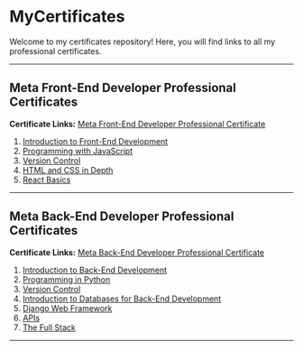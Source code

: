 # MyCertificates

Welcome to my certificates repository! Here, you will find links to all my professional certificates.

---

## Meta Front-End Developer Professional Certificates

**Certificate Links:** [Meta Front-End Developer Professional Certificate](https://www.coursera.org/professional-certificates/meta-front-end-developer)

1. [Introduction to Front-End Development](https://coursera.org/verify/Y2PEKQFGRY5R)
2. [Programming with JavaScript](https://coursera.org/verify/2GP7U38X35AF)
3. [Version Control](https://coursera.org/verify/AAFUDA7ASXTS)
4. [HTML and CSS in Depth](https://coursera.org/verify/P2GFKLTG85JH)
5. [React Basics](https://coursera.org/verify/BQ9H10F5DKW2)

---

## Meta Back-End Developer Professional Certificates

**Certificate Links:** [Meta Back-End Developer Professional Certificate](https://www.coursera.org/professional-certificates/meta-back-end-developer)

1. [Introduction to Back-End Development](https://coursera.org/verify/VVVBQUGEGA6X)
2. [Programming in Python](https://coursera.org/verify/KWGZGAL9VEC2)
3. [Version Control](https://coursera.org/verify/AAFUDA7ASXTS)
4. [Introduction to Databases for Back-End Development](https://coursera.org/verify/ECER3VZTZU7A)
5. [Django Web Framework](https://coursera.org/verify/LFIJCH9TNSBH)
6. [APIs](https://coursera.org/verify/SWEKKH6ZFAWF)
7. [The Full Stack](https://coursera.org/verify/B1R97KQH3V7L)

---